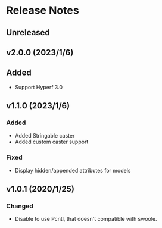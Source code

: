 # Release Notes

## Unreleased

## v2.0.0 (2023/1/6)

## Added
- Support Hyperf 3.0

## v1.1.0 (2023/1/6)

### Added
- Added Stringable caster
- Added custom caster support

### Fixed
- Display hidden/appended attributes for models

## v1.0.1 (2020/1/25)

### Changed
- Disable to use Pcntl, that doesn't compatible with swoole.
